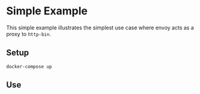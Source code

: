 # Simple Example

This simple example illustrates the simplest use case where envoy acts as a proxy to `http-bin`.

## Setup

```shell
docker-compose up
```

## Use 


